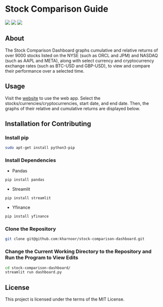 # Stock Comparison Guide

![](https://img.shields.io/codefactor/grade/github/kharnoor/stock-comparison-dashboard/main)
![](https://img.shields.io/github/languages/code-size/kharnoor/stock-comparison-dashboard)
![](https://img.shields.io/github/license/kharnoor/stock-comparison-dashboard)

## About
The Stock Comparison Dashboard graphs cumulative and relative returns of over 9000 stocks listed on the NYSE (such as ORCL and JPM) and NASDAQ (such as AAPL and META), along with select currency and cryptocurrency exchange rates (such as BTC-USD and GBP-USD), to view and compare their performance over a selected time.

## Usage

Visit the [website](https://kharnoor-stock-comparison-dashboard-dashboard-l965pl.streamlitapp.com/) to use the web app. Select the stocks/currencies/cryptocurrencies, start date, and end date. Then, the graphs of their relative and cumulative returns are displayed below.

## Installation for Contributing

### Install pip
```bash
sudo apt-get install python3-pip
```
### Install Dependencies

- Pandas
```bash
pip install pandas
```
- Streamlit
```bash
pip install streamlit
```
- Yfinance
```bash
pip install yfinance
``` 
### Clone the Repository
```bash
git clone git@github.com:kharnoor/stock-comparison-dashboard.git
```
### Change the Current Working Directory to the Repository and Run the Program to View Edits
```bash
cd stock-comparison-dashboard/
streamlit run dashboard.py
```
## License

This project is licensed under the terms of the MIT License.



